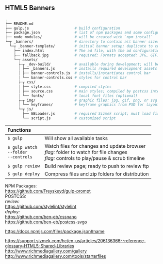 ## HTML5 Banners

```bash
.
├── README.md
├── gulp.js                     # build configuration
├── package.json                # list of npm packages and some configurations
├── node_modules/               # will be created with `npm install`
└─┬ _banners/                   # directory to contain all banner sizes
  └─┬ _banner-template/         # initial banner setup; duplicate to customize
    ├── index.html              # The ad file, with the ad configuration and init code
    ├── fallback.jpg            # required; Formats accepted: JPG, GIF, PNG
    └─┬ assets/
      ├─┬ _dev-build/           # available during development; will be removed when deployed
      │ ├── _banners.js         # installs required development assets
      │ ├── banner-controls.js  # installs/instantiates control bar
      │ └── banner-controls.css # styles for control bar
      ├─┬ css/
      │ ├── style.css           # compiled styles
      │ ├── source.css          # main styles; compiled by postcss into `style.css`
      │ └── fonts/              # local font files (optional)
      ├─┬ img/                  # graphic files: jpg, gif, png, or svg
      │ └── keyframes/          # keyframe graphics from PSD for layout/placement
      └─┬ js/
        ├── EBLoader.js         # required Sizmek script; must load first before ad is displayed
        └── script.js           # customized script
```
|Functions ||
|:----|----|
| `$ gulp` | Will show all available tasks
| `$ gulp watch`<br>`--folder`<br>`--controls` | Watch files for changes and update browser<br>_flag:_ folder to watch for file changes<br>_flag:_ controls to play/pause & scrub timeline
| `$ gulp review` | Build review page; ready to push to review ftp
| `$ gulp deploy` | Compress files and zip folders for distribution


NPM Packages:<br>
<https://github.com/Freyskeyd/gulp-prompt><br>
POSTCSS:<br>
_review:_<br>
<https://github.com/stylelint/stylelint><br>
_deploy:_<br>
<https://github.com/ben-eb/cssnano><br>
<https://github.com/ben-eb/postcss-svgo>


<https://docs.npmjs.com/files/package.json#name>

<https://support.sizmek.com/hc/en-us/articles/206136366--reference-glossary-HTML5-Shared-Libraries><br>
<http://www.richmediagallery.com/gallery><br>
<http://www.richmediagallery.com/tools/starterfiles><br>
